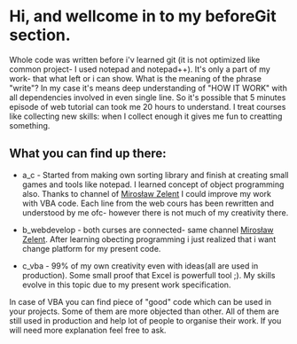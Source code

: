 # Hi, and wellcome in to my beforeGit section.
Whole code was written before i'v learned git (it is not optimized like common project- I used notepad and notepad++). 
It's only a part of my work- that what left or i can show. What is the meaning of the phrase "write"?
In my case it's means deep understanding of "HOW IT WORK" with all dependencies involved in even single line. 
So it's possible that 5 minutes episode of web tutorial can took me 20 hours to understand.
I treat courses like collecting new skills: when I collect enough it gives me fun to creatting something.

## What you can find up there:
* a_c - Started from making own sorting library and finish at creating small games and tools like notepad. I learned concept of object programming also.
        Thanks to channel of [Mirosław Zelent](https://www.youtube.com/channel/UCzn6vAfspIcagLax1fck_jw) I could improve my work with VBA code.
        Each line from the web cours has been rewritten and understood by me ofc- however there is not much of my creativity there.

* b_webdevelop - both curses are connected- same channel [Mirosław Zelent](https://www.youtube.com/channel/UCzn6vAfspIcagLax1fck_jw). 
        After learning obecting programming i just realized that i want change platform for my present code.

* c_vba - 99% of my own creativity even with ideas(all are used in production). Some small proof that Excel is powerfull tool ;).
        My skills evolve in this topic due to my present work specification.


In case of VBA you can find piece of "good" code which can be used in your projects. 
Some of them are more objected than other. All of them are still used in production and help lot of people to organise their work. 
If you will need more explanation feel free to ask.